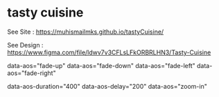 # tasty cuisine

See Site : https://muhismailmks.github.io/tastyCuisine/

See Design : https://www.figma.com/file/ldwv7v3CFLsLFkORBRLHN3/Tasty-Cuisine

<!-- aos -->
data-aos="fade-up"
data-aos="fade-down"
data-aos="fade-left"
data-aos="fade-right"

data-aos-duration="400"
data-aos-delay="200"
data-aos="zoom-in"